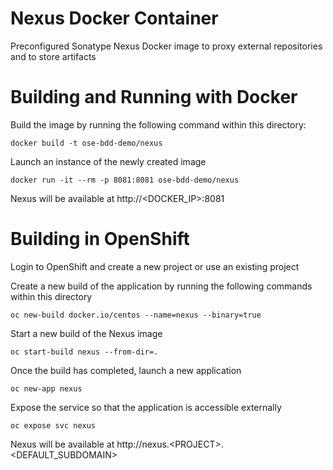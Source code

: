 Nexus Docker Container
===================

Preconfigured Sonatype Nexus Docker image to proxy external repositories and to store artifacts

# Building and Running with Docker

Build the image by running the following command within this directory:

    docker build -t ose-bdd-demo/nexus

Launch an instance of the newly created image

    docker run -it --rm -p 8081:8081 ose-bdd-demo/nexus

Nexus will be available at http://&lt;DOCKER_IP&gt;:8081

# Building in OpenShift

Login to OpenShift and create a new project or use an existing project

Create a new build of the application by running the following commands within this directory

    oc new-build docker.io/centos --name=nexus --binary=true
    
Start a new build of the Nexus image

    oc start-build nexus --from-dir=.
    
Once the build has completed, launch a new application

    oc new-app nexus
    
Expose the service so that the application is accessible externally

    oc expose svc nexus
    
Nexus will be available at http://nexus.&lt;PROJECT&gt;.&lt;DEFAULT_SUBDOMAIN&gt;
